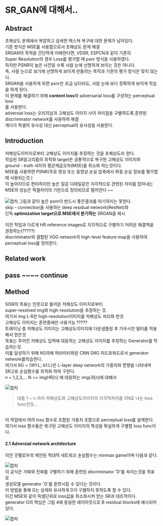 # SR_GAN에 대해서..

## Abstract
초해상도 문제에서 복잡하고 섬세한 텍스쳐 복구에 대한 문제가 남아있다. </br>
기존 방식은 MSE를 사용함으로서 초해상도 문제 해결 </br>
SRGAN의 목적을 간단하게 이해한다면, VDSR, ESPCN과 같이 기존의 </br>
Super Resolution의 경우 Loss를 평가할 때 psnr 방식을 사용하였다.  </br>
하지만 PSNR이 높은 사진일 수록 사람 눈에 선명하게 보이는 것은 아니다. </br>
즉, 사람 눈으로 보기에 선명하게 보이게 만들려는 목적과 기존의 평가 방식은 맞지 않는다. </br>
SRGAN을 사용하게 되면 psnr은 조금 낮더라도, 사람 눈에 보다 정확하게 보이게 학습을 하게 된다. </br>
이 문제를 해결하기 위해 **content loss**와 adversarial loss를 구성하는 perceptual loss </br>
를 사용한다. </br>
adversial loss는 오리지날과 고해상도 이미지 사이 차이점을 구별하도록 훈련된 </br>
discriminator network를 사용하여 해결 </br>
게다가 픽셀의 유사성 대신 perceptual의 유사성을 사용한다. </br>

## Introduction
저해상도이미지로부터 고해상도 이미지를 추정하는 것을 초해상도라 한다. </br>
학습된 SR알고리즘의 최적화 target은 공통적으로 복구된 고해상도 이미지와 </br>
ground - truth 사이의 평균제곱오차(MSE)를 최소화 하는것이다. </br>
MSE를 사용하면 PSNR(주로 영상 또는 동영상 손실 압축에서 화질 손실 정보를 평가할 때 사용되는것.) </br>
이 높아지므로 편리하지만 높은 질감 디테일같은 지각적으로 관련된 차이를 잡아내는</br>
MSE의 성능은 픽셀차이의 기반으로 정의되므로 떨어진다 ~~ </br>
</br>
![캡처](https://user-images.githubusercontent.com/43857226/65397278-b1b41b80-dde9-11e9-816a-bd16382a7b6c.JPG)
그림과 같이 높은 psnr이 반드시 좋은결과를 야기하지는 못한다. </br>
skip - connection을 사용하는 deep residual network(ResNet)와  </br>
단독 **optimization target으로 MSE에서 분기하는** SRGAN을 제시 </br>
</br>
이전 작업과 다르게 HR reference images로 지각적으로 구별하기 어려운 해결책을 권장하는(?????) </br>
discriminator와 결합된 VGG network의 high-level feature map을 사용하여 </br>
perceptual loss를 정의한다. </br>

## Related work 
## pass ~~~~ continue

## Method
SISR의 목표는 인풋으로 들어온 저해상도 이미지로부터 </br>
super-resolved img와 high-resolution을 추정하는 것. </br>
여기서 img L-R은 high-resolution이미지를 저해상도 처리화 한것 </br>
고해상도 이미지는 훈련중에만 사용가능 ????? </br>
트레이닝 중 저해상도 이미지는 고해상도이미지에 다운샘플링 후 가우시안 필터를 적용해서 얻은것 </br>
목표는 주어진 저해상도 입력에 대응하는 고해상도 이미지를 추정하는 Generator를 학습하는것. </br>
이를 달성하기 위해 θG의해 파라미터화된 CNN GθG 피드포워드로서 generator network를학습한다.</br>
여기서 θG = {W1:L; b1:L}은 L-layer deep network의 가중치와 편향을 나타내며 </br>
SR고유 손실함수를 최적화 하여 구한다. </br>
n = 1,2,3,... N >> imgHR[n] 에 대응하는 imgLR[n]에 대해서 </br>

![캡처](https://user-images.githubusercontent.com/43857226/65398003-6ef54200-ddef-11e9-9153-732b774cd885.JPG)
> 대충 1 ~ n 까지 저해상도와 고해상도이미지의 지각적차이를 1/N로 나눈 loss func인듯... </br>
</br>
이 작업에서 여려 loss 함수로 조합된 가중치 조합으로 perceptual loss를 설계한다.  </br>
여기서 loss 함수들은 복구된 고해상도 이미지의 특성을 확실하게 구별할 loss func이다. </br>

#### 2.1 Adversial network architecture
이안 굿펠로우의 제안된 적대적 네트워크 손실함수는 minmax game이며 다음과 같다.

![캡처](https://user-images.githubusercontent.com/43857226/65398175-bb8d4d00-ddf0-11e9-9656-3d7be67c87cb.JPG)
</br>
이 공식은 가짜와 진짜를 구별하기 위해 훈련된 discriminator 'D'를 속이는것을 목표로 </br>
생성모델 generator 'G'를 훈련시킬 수 있다는 것이다. </br>
이 방법을 통해 G는 실제와 유사하게 D가 구별하지 못하도록 할 수 있다. </br>
이건 MSE와 같이 픽셀단위로 loss값을 최소화시켜 얻는 SR과 대조적이다. </br>
generator G의 핵심은 그림 4에 동일한 레이아웃으로 B residual blocks에 예시되어있다. </br>

![캡처](https://user-images.githubusercontent.com/43857226/65398422-1a06fb00-ddf2-11e9-9c27-85c77927db97.JPG)
</br>
















